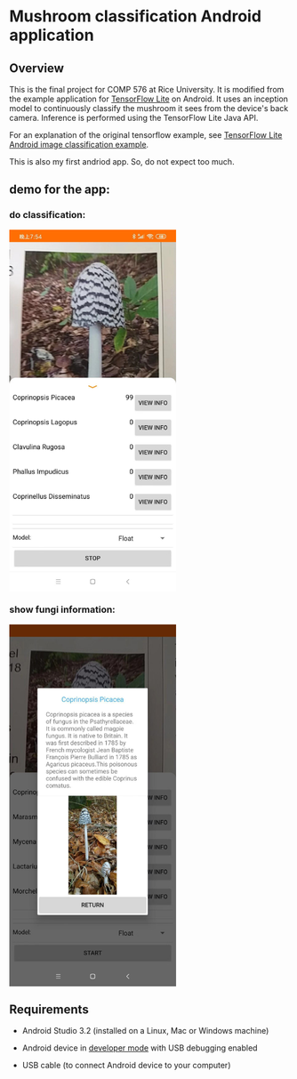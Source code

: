 # Mushroom classification Android application

## Overview

This is the final project for COMP 576 at Rice University. It is modified from the example application for [TensorFlow Lite](https://tensorflow.org/lite)
on Android. It uses an inception model to continuously classify the mushroom it sees from the device's back camera.
Inference is performed using the TensorFlow Lite Java API. 

For an explanation of the original tensorflow example, see
[TensorFlow Lite Android image classification example](https://github.com/tensorflow/examples/tree/master/lite/examples/image_classification/android).

This is also my first andriod app. So, do not expect too much.

## demo for the app:
### do classification:
<img src="https://github.com/wanmeihuali/mushroom_classifier/raw/master/images/app_demo1.jpg" width = "300" alt="app demo 1" align=center />

### show fungi information:
<img src="https://github.com/wanmeihuali/mushroom_classifier/raw/master/images/app_demo2.jpg" width = "300" alt="app demo 2" align=center />


## Requirements

*   Android Studio 3.2 (installed on a Linux, Mac or Windows machine)

*   Android device in
    [developer mode](https://developer.android.com/studio/debug/dev-options)
    with USB debugging enabled

*   USB cable (to connect Android device to your computer)


